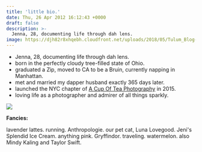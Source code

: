 ```yaml
---
title: 'little bio.'
date: Thu, 26 Apr 2012 16:12:43 +0000
draft: false
description: >-
  Jenna, 28, documenting life through dah lens.
image: https://djh82r8xhqebh.cloudfront.net/uploads/2018/05/Tulum_Blog-12.jpg
---
```


- Jenna, 28, documenting life through dah lens.
- born in the perfectly cloudy tree-filled state of Ohio.
- graduated a Zip, moved to CA to be a Bruin, currently napping in Manhattan.
- met and married my dapper husband exactly 365 days later.
- launched the NYC chapter of [A Cup Of Tea Photography](http://acupofteaphotography.com/) in 2015.
- loving life as a photographer and admirer of all things sparkly.

![](https://djh82r8xhqebh.cloudfront.net/uploads/2018/07/Paris_Blog-25.jpg)

**Fancies:**

lavender lattes. running. Anthropologie. our pet cat, Luna Lovegood. Jeni's Splendid Ice Cream. anything pink. Gryffindor. traveling. watermelon. also Mindy Kaling and Taylor Swift.